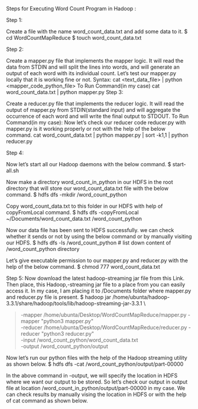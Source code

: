 Steps for Executing Word Count Program in Hadoop :

Step 1: 

Create a file with the name word_count_data.txt  and add some data to it.
$ cd WordCountMapReduce
$ touch word_count_data.txt

Step 2: 

Create a mapper.py file that implements the mapper logic. It will read the data from STDIN and will split the lines into words, and will generate an output of each word with its individual count. 
Let’s test our mapper.py locally that it is working fine or not.
Syntax:
cat <text_data_file> | python <mapper_code_python_file>
To Run Command(in my case)
cat word_count_data.txt | python mapper.py
Step 3:

Create a reducer.py file that implements the reducer logic. It will read the output of mapper.py from STDIN(standard input) and will aggregate the occurrence of each word and will write the final output to STDOUT. 
To Run Command(in my case):
Now let’s check our reducer code reducer.py with mapper.py is it working properly or not with the help of the below command.
cat word_count_data.txt | python mapper.py | sort -k1,1 | python reducer.py

Step 4: 

Now let’s start all our Hadoop daemons with the below command.
$ start-all.sh

Now make a directory word_count_in_python in our HDFS in the root directory that will store our word_count_data.txt file with the below command.
$ hdfs dfs -mkdir /word_count_python

Copy word_count_data.txt to this folder in our HDFS with help of copyFromLocal command.
$  hdfs dfs -copyFromLocal ~/Documents/word_count_data.txt /word_count_python

Now our data file has been sent to HDFS successfully. we can check whether it sends or not by using the below command or by manually visiting our HDFS. 
$ hdfs dfs -ls /word_count_python    # list down content of /word_count_python directory

Let’s give executable permission to our mapper.py and reducer.py with the help of the below command.
$ chmod 777 word_count_data.txt


Step 5: 
Now download the latest hadoop-streaming jar file from this Link. Then place, this Hadoop,-streaming jar file to a place from you can easily access it. In my case, I am placing it to /Documents folder where mapper.py and reducer.py file is present.
$ hadoop jar /home/ubunta/hadoop-3.3.1/share/hadoop/tools/lib/hadoop-streaming-jar-3.3.1 \
> -mapper /home/ubunta/Desktop/WordCountMapReduce/mapper.py -mapper "python3 mapper.py" \
> -reducer /home/ubunta/Desktop/WordCountMapReduce/reducer.py -reducer "python3 reducer.py" \
> -input /word_count_python/word_count_data.txt \
> -output /word_count_python/output 

Now let’s run our python files with the help of the Hadoop streaming utility as shown below.
$ hdfs dfs -cat /word_count_python/output/part-00000

In the above command in -output, we will specify the location in HDFS where we want our output to be stored. So let’s check our output in output file at location /word_count_in_python/output/part-00000 in my case. We can check results by manually vising the location in HDFS or with the help of cat command as shown below.











